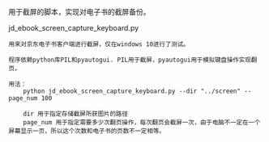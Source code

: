 用于截屏的脚本，实现对电子书的截屏备份。

jd_ebook_screen_capture_keyboard.py 
    
    用来对京东电子书客户端进行截屏，仅在windows 10进行了测试。

    程序依赖python库PIL和pyautogui. PIL用于截屏，pyautogui用于模拟键盘操作实现翻页。
    
    用法：
        python jd_ebook_screen_capture_keyboard.py --dir "../screen" --page_num 100
    
        dir 用于指定存储截屏所获图片的路径
        page_num 用于指定需要多少次翻页操作，每次翻页会截屏一次，由于电脑不一定在一个屏幕显示一页，所以这个次数和电子书的页数不一定相等。